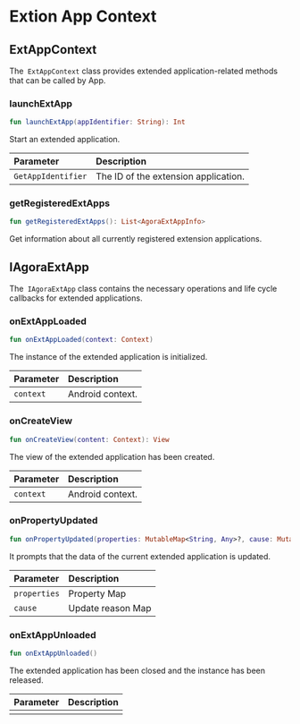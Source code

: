 # Extion App Context

## ExtAppContext

The` ExtAppContext` class provides extended application-related methods that can be called by App.

### launchExtApp

```kotlin
fun launchExtApp(appIdentifier: String): Int
```

Start an extended application.

| Parameter | Description |
| :-------------- | :-------------- |
| `GetAppIdentifier` | The ID of the extension application. |

### getRegisteredExtApps

```kotlin
fun getRegisteredExtApps(): List<AgoraExtAppInfo>
```

Get information about all currently registered extension applications.

## IAgoraExtApp

The` IAgoraExtApp` class contains the necessary operations and life cycle callbacks for extended applications.

### onExtAppLoaded

```kotlin
fun onExtAppLoaded(context: Context)
```

The instance of the extended application is initialized.

| Parameter | Description |
| :-------- | :--------------- |
| `context` | Android context. |

### onCreateView

```kotlin
fun onCreateView(content: Context): View
```

The view of the extended application has been created.

| Parameter | Description |
| :-------- | :--------------- |
| `context` | Android context. |

### onPropertyUpdated

```kotlin
fun onPropertyUpdated(properties: MutableMap<String, Any>?, cause: MutableMap<String, Any?>?)
```

It prompts that the data of the current extended application is updated.

| Parameter | Description |
| :----------- | :----------- |
| `properties` | Property Map |
| `cause` | Update reason Map |

### onExtAppUnloaded

```kotlin
fun onExtAppUnloaded()
```

The extended application has been closed and the instance has been released.

| Parameter | Description |
| :--- | :--- |
|  |  |

